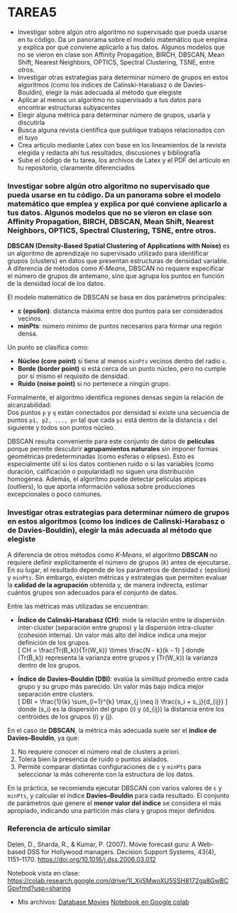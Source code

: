 # TAREA5
- Investigar sobre algún otro algoritmo no supervisado que pueda usarse en tu código. Da un panorama sobre el modelo matemático que emplea y explica por qué conviene aplicarlo a tus datos. Algunos modelos que no se vieron en clase son Affinity Propagation, BIRCH, DBSCAN, Mean Shift, Nearest Neighbors, OPTICS, Spectral Clustering, TSNE, entre otros.
- Investigar otras estrategias para determinar número de grupos en estos algoritmos (como los índices de Calinski-Harabasz o de Davies-Bouldin), elegir la más adecuada al método que elegiste
- Aplicar al menos un algoritmo no supervisado a tus datos para encontrar estructuras subyacentes
- Elegir alguna métrica para determinar número de grupos, usarla y discutirla
- Busca alguna revista científica que publique trabajos relacionados con el tuyo
- Crea artículo mediante Latex con base en los lineamientos de la revista elegida y redacta ahí tus resultados, discusiones y bibliografía
- Sube el código de tu tarea, los archivos de Latex y el PDF del artículo en tu repositorio, claramente diferenciados

### Investigar sobre algún otro algoritmo no supervisado que pueda usarse en tu código. Da un panorama sobre el modelo matemático que emplea y explica por qué conviene aplicarlo a tus datos. Algunos modelos que no se vieron en clase son Affinity Propagation, BIRCH, DBSCAN, Mean Shift, Nearest Neighbors, OPTICS, Spectral Clustering, TSNE, entre otros.

**DBSCAN (Density-Based Spatial Clustering of Applications with Noise)** es un algoritmo de aprendizaje no supervisado utilizado para identificar grupos (clusters) en datos que presentan estructuras de densidad variable. A diferencia de métodos como *K-Means*, DBSCAN no requiere especificar el número de grupos de antemano, sino que agrupa los puntos en función de la densidad local de los datos.

El modelo matemático de DBSCAN se basa en dos parámetros principales:

- **ε (epsilon)**: distancia máxima entre dos puntos para ser considerados vecinos.
- **minPts**: número mínimo de puntos necesarios para formar una región densa.

Un punto se clasifica como:
- **Núcleo (core point)** si tiene al menos `minPts` vecinos dentro del radio `ε`.
- **Borde (border point)** si está cerca de un punto núcleo, pero no cumple por sí mismo el requisito de densidad.
- **Ruido (noise point)** si no pertenece a ningún grupo.

Formalmente, el algoritmo identifica regiones densas según la relación de alcanzabilidad:  
Dos puntos `p` y `q` están conectados por densidad si existe una secuencia de puntos `p1, p2, ..., pn` tal que cada `pi` está dentro de la distancia `ε` del siguiente y todos son puntos núcleo.

DBSCAN resulta conveniente para este conjunto de datos de **películas** porque permite descubrir **agrupamientos naturales** sin imponer formas geométricas predeterminadas (como esferas o elipses). Esto es especialmente útil si los datos contienen ruido o si las variables (como duración, calificación o popularidad) no siguen una distribución homogénea. Además, el algoritmo puede detectar películas atípicas (outliers), lo que aporta información valiosa sobre producciones excepcionales o poco comunes.

### Investigar otras estrategias para determinar número de grupos en estos algoritmos (como los índices de Calinski-Harabasz o de Davies-Bouldin), elegir la más adecuada al método que elegiste

A diferencia de otros métodos como *K-Means*, el algoritmo **DBSCAN** no requiere definir explícitamente el número de grupos (*k*) antes de ejecutarse. En su lugar, el resultado depende de los parámetros de densidad `ε` (epsilon) y `minPts`. Sin embargo, existen métricas y estrategias que permiten evaluar la **calidad de la agrupación** obtenida y, de manera indirecta, estimar cuántos grupos son adecuados para el conjunto de datos.

Entre las métricas más utilizadas se encuentran:

- **Índice de Calinski–Harabasz (CH)**: mide la relación entre la dispersión inter-cluster (separación entre grupos) y la dispersión intra-cluster (cohesión interna). Un valor más alto del índice indica una mejor definición de los grupos.  
  \[
  CH = \frac{Tr(B_k)}{Tr(W_k)} \times \frac{N - k}{k - 1}
  \]
  donde \(Tr(B_k)\) representa la varianza entre grupos y \(Tr(W_k)\) la varianza dentro de los grupos.

- **Índice de Davies–Bouldin (DBI)**: evalúa la similitud promedio entre cada grupo y su grupo más parecido. Un valor más bajo indica mejor separación entre clusters.  
  \[
  DBI = \frac{1}{k} \sum_{i=1}^{k} \max_{j \neq i} \frac{s_i + s_j}{d_{ij}}
  \]
  donde \(s_i\) es la dispersión del grupo \(i\) y \(d_{ij}\) la distancia entre los centroides de los grupos \(i\) y \(j\).

En el caso de **DBSCAN**, la métrica más adecuada suele ser el **índice de Davies–Bouldin**, ya que:
1. No requiere conocer el número real de clusters a priori.  
2. Tolera bien la presencia de ruido o puntos aislados.  
3. Permite comparar distintas configuraciones de `ε` y `minPts` para seleccionar la más coherente con la estructura de los datos.

En la práctica, se recomienda ejecutar DBSCAN con varios valores de `ε` y `minPts`, y calcular el índice **Davies–Bouldin** para cada resultado. El conjunto de parámetros que genere el **menor valor del índice** se considera el más apropiado, indicando una partición más clara y grupos mejor definidos.

### Referencia de artículo similar
Delen, D., Sharda, R., & Kumar, P. (2007). Movie forecast guru: A Web-based DSS for Hollywood managers.
Decision Support Systems, 43(4), 1151–1170.
https://doi.org/10.1016/j.dss.2006.03.012

Notebook vista en clase: https://colab.research.google.com/drive/1I_XijSMwoXU5SSH8172ga8GwBCGpvfmd?usp=sharing

* Mis archivos:
[Database Movies](./movies.csv)
[Notebook en Google colab](./tarea5.ipynb)